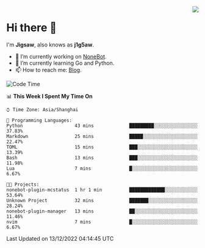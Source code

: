 <a href="#">
  <img align="right" src="https://github-readme-stats.vercel.app/api?username=j1g5awi&count_private=true&show_icons=true&title_color=80070B&text_color=B3B3B3&bg_color=212121&icon_color=80070B" />
</a>

# Hi there 👋

I'm **Jigsaw**, also knows as **j1g5aw**.

- 🔭 I’m currently working on [NoneBot](https://github.com/nonebot).
- 🌱 I’m currently learning Go and Python.
- 📫 How to reach me: [Blog](https://blog.maddestroyer.xyz/).

<!--START_SECTION:waka-->
![Code Time](http://img.shields.io/badge/Code%20Time-897%20hrs%2042%20mins-blue)

📊 **This Week I Spent My Time On** 

```text
⌚︎ Time Zone: Asia/Shanghai

💬 Programming Languages: 
Python                   43 mins             █████████░░░░░░░░░░░░░░░░   37.83% 
Markdown                 25 mins             █████░░░░░░░░░░░░░░░░░░░░   22.47% 
TOML                     15 mins             ███░░░░░░░░░░░░░░░░░░░░░░   13.39% 
Bash                     13 mins             ███░░░░░░░░░░░░░░░░░░░░░░   11.98% 
Lua                      7 mins              █░░░░░░░░░░░░░░░░░░░░░░░░   6.67%

🐱‍💻 Projects: 
nonebot-plugin-mcstatus  1 hr 1 min          █████████████░░░░░░░░░░░░   53.64% 
Unknown Project          32 mins             ███████░░░░░░░░░░░░░░░░░░   28.24% 
nonebot-plugin-manager   13 mins             ██░░░░░░░░░░░░░░░░░░░░░░░   11.46% 
nvim                     7 mins              █░░░░░░░░░░░░░░░░░░░░░░░░   6.67%

```


 Last Updated on 13/12/2022 04:14:45 UTC
<!--END_SECTION:waka-->
